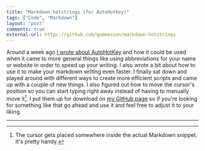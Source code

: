 ```yaml
---
title: "Markdown hotstrings (for AutoHotKey)"
tags: ["Code", "Markdown"]
layout: "post"
comments: true
external-url: https://github.com/gummesson/markdown-hotstrings
---
```


Around a week ago [I wrote about AutoHotKey](/blog/2012/10/29/hotstrings-and-markdown/) and how it could be used when it came to more general things like using abbreviations for your name or website in order to speed up your writing. I also wrote a bit about how to use it to make your markdown writing even faster. I finally sat down and played around with different ways to create more efficient scripts and came up with a couple of new things. I also figured out how to move the cursor's position so you can start typing right away instead of having to manually move it[^20121110-1]. I put them up for download on [my GitHub page](https://github.com/gummesson) so if you're looking for something like that go ahead and use it and feel free to adjust it to your liking.

* * *

[^20121110-1]: The cursor gets placed somewhere inside the actual Markdown snippet. It's pretty handy.
